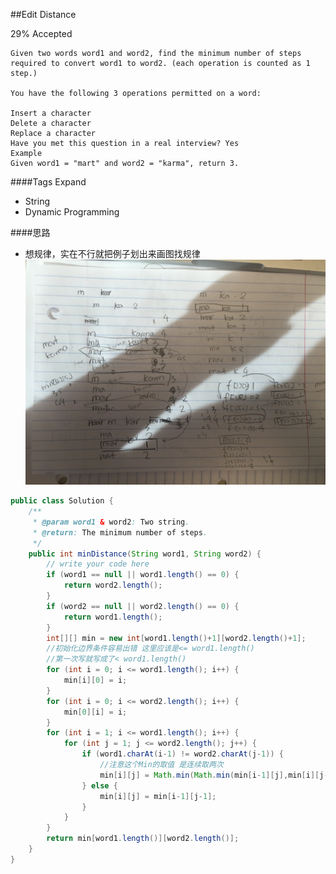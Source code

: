 ##Edit Distance

29% Accepted

	Given two words word1 and word2, find the minimum number of steps required to convert word1 to word2. (each operation is counted as 1 step.)

	You have the following 3 operations permitted on a word:

	Insert a character
	Delete a character
	Replace a character
	Have you met this question in a real interview? Yes
	Example
	Given word1 = "mart" and word2 = "karma", return 3.

####Tags Expand
- String
- Dynamic Programming

####思路
- 想规律，实在不行就把例子划出来画图找规律
![EditDistance](../image/Edit-Distance.jpg)

```java
public class Solution {
    /**
     * @param word1 & word2: Two string.
     * @return: The minimum number of steps.
     */
    public int minDistance(String word1, String word2) {
        // write your code here
        if (word1 == null || word1.length() == 0) {
            return word2.length();
        }
        if (word2 == null || word2.length() == 0) {
            return word1.length();
        }
        int[][] min = new int[word1.length()+1][word2.length()+1];
        //初始化边界条件容易出错 这里应该是<= word1.length()
        //第一次写就写成了< word1.length()
        for (int i = 0; i <= word1.length(); i++) {
            min[i][0] = i;
        }
        for (int i = 0; i <= word2.length(); i++) {
            min[0][i] = i;
        }
        for (int i = 1; i <= word1.length(); i++) {
            for (int j = 1; j <= word2.length(); j++) {
                if (word1.charAt(i-1) != word2.charAt(j-1)) {
                    //注意这个Min的取值 是连续取两次
                    min[i][j] = Math.min(Math.min(min[i-1][j],min[i][j-1]), min[i-1][j-1]) + 1;
                } else {
                    min[i][j] = min[i-1][j-1];
                }
            }
        }
        return min[word1.length()][word2.length()];
    }
}

```
